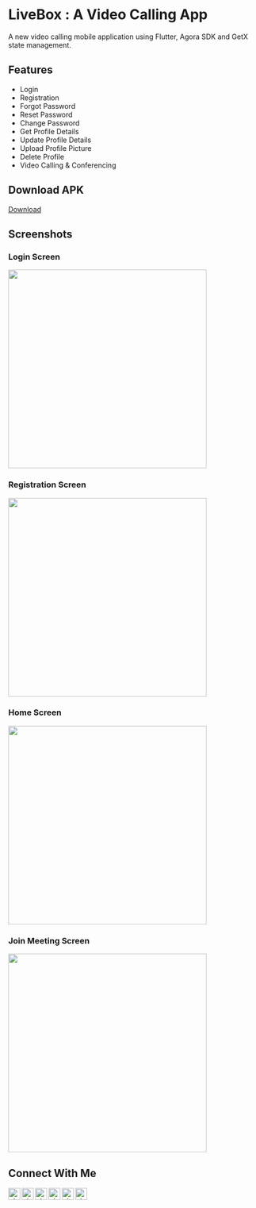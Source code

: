 # LiveBox : A Video Calling App

A new video calling mobile application using Flutter, Agora SDK and GetX state management.

## Features

- Login
- Registration
- Forgot Password
- Reset Password
- Change Password
- Get Profile Details
- Update Profile Details
- Upload Profile Picture
- Delete Profile
- Video Calling & Conferencing


## Download APK

[Download](https://github.com/nixrajput/video-calling-app-flutter/releases/tag/v1.0.0-beta.1)


## Screenshots

### Login Screen

<img src="screenshots/1.png" alt="" width="400" />

### Registration Screen

<img src="screenshots/2.png" alt="" width="400" />

### Home Screen

<img src="screenshots/3.png" alt="" width="400" />

### Join Meeting Screen

<img src="screenshots/4.png" alt="" width="400" />


## Connect With Me

[<img align="left" alt="nixrajput | Website" width="24px" src="https://raw.githubusercontent.com/nixrajput/nixlab-files/master/images/icons/globe-icon.svg" />][website]

[<img align="left" alt="nixrajput | GitHub" width="24px" src="https://raw.githubusercontent.com/nixrajput/nixlab-files/master/images/icons/github-brands.svg" />][github]

[<img align="left" alt="nixrajput | Instagram" width="24px" src="https://raw.githubusercontent.com/nixrajput/nixlab-files/master/images/icons/instagram-brands.svg" />][instagram]

[<img align="left" alt="nixrajput | Facebook" width="24px" src="https://raw.githubusercontent.com/nixrajput/nixlab-files/master/images/icons/facebook-brands.svg" />][facebook]

[<img align="left" alt="nixrajput | Twitter" width="24px" src="https://raw.githubusercontent.com/nixrajput/nixlab-files/master/images/icons/twitter-brands.svg" />][twitter]

[<img align="left" alt="nixrajput | LinkedIn" width="24px" src="https://raw.githubusercontent.com/nixrajput/nixlab-files/master/images/icons/linkedin-in-brands.svg" />][linkedin]


[github]: https://github.com/nixrajput
[website]: https://nixlab.co.in
[facebook]: https://facebook.com/nixrajput07
[twitter]: https://twitter.com/nixrajput07
[instagram]: https://instagram.com/nixrajput
[linkedin]: https://linkedin.com/in/nixrajput
